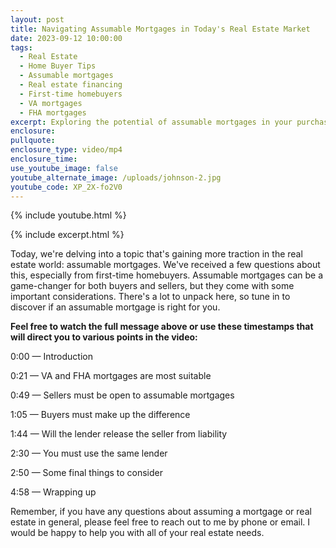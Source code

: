 ```yaml
---
layout: post
title: Navigating Assumable Mortgages in Today's Real Estate Market
date: 2023-09-12 10:00:00
tags:
  - Real Estate
  - Home Buyer Tips
  - Assumable mortgages
  - Real estate financing
  - First-time homebuyers
  - VA mortgages
  - FHA mortgages
excerpt: Exploring the potential of assumable mortgages in your purchasing plans.
enclosure:
pullquote:
enclosure_type: video/mp4
enclosure_time:
use_youtube_image: false
youtube_alternate_image: /uploads/johnson-2.jpg
youtube_code: XP_2X-fo2V0
---
```

{% include youtube.html %}

{% include excerpt.html %}

Today, we're delving into a topic that's gaining more traction in the real estate world: assumable mortgages. We've received a few questions about this, especially from first-time homebuyers. Assumable mortgages can be a game-changer for both buyers and sellers, but they come with some important considerations. There's a lot to unpack here, so tune in to discover if an assumable mortgage is right for you.

**Feel free to watch the full message above or use these timestamps that will direct you to various points in the video:**

0:00 — Introduction

0:21 — VA and FHA mortgages are most suitable

0:49 — Sellers must be open to assumable mortgages

1:05 — Buyers must make up the difference

1:44 — Will the lender release the seller from liability

2:30 — You must use the same lender

2:50 — Some final things to consider

4:58 — Wrapping up

Remember, if you have any questions about assuming a mortgage or real estate in general, please feel free to reach out to me by phone or email. I would be happy to help you with all of your real estate needs.